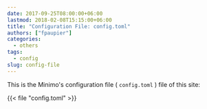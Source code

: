 ```yaml
---
date: 2017-09-25T08:00:00+06:00
lastmod: 2018-02-08T15:15:00+06:00
title: "Configuration File: config.toml"
authors: ["fpaupier"]
categories:
  - others
tags:
  - config
slug: config-file
---
```


This is the Minimo's configuration file ( `config.toml` ) file of this site:

{{< file "config.toml" >}}
